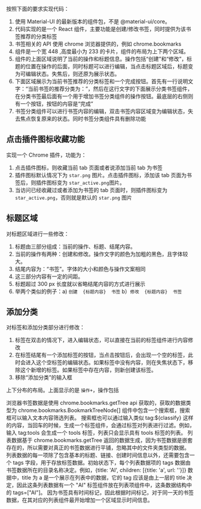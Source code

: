 按照下面的要求实现代码：

1. 使用 Material-UI 的最新版本的组件包，不是 @material-ui/core。
2. 代码实现的是一个 React 组件，主要功能是创建/修改书签，同时提供为该书签推荐的分类标签
3. 书签相关的 API 使用 chrome 浏览器提供的，例如 chrome.bookmarks
4. 组件是一个宽 448 ,高度最小为 233 的卡片，组件的布局为上下两个区域。
5. 组件的上面区域说明了当前的操作和标题信息。操作包括“创建”和“修改”，标题的位置在操作的后面，同时标题可以进行编辑，当点击标题区域后，标题变为可编辑状态。失焦后，则还原为展示状态。
6. 下面区域展示为当前书签推荐的分类标签和一个完成按钮。首先有一行说明文字：“当前书签的推荐分类为：”，然后在这行文字的下面展示分类书签组件，在分类书签最后面有一个用于增加书签分类组件的操作按钮。最底层的右侧则有一个按钮，按钮的内容是“完成”
7. 书签分类组件可以进行书签内容的编辑，双击书签内容区域变为编辑状态，失去焦点恢复原来的状态。同时书签分类组件具有删除功能



## 点击插件图标收藏功能

实现一个 Chrome 插件，功能为：

1. 点击插件图标，则收藏当前 tab 页面或者说添加当前 tab 为书签
2. 插件图标默认情况下为 `star.png` 图片。点击插件图标，添加该 tab 页面为书签后，则插件图标变为 `star_active.png`图片。
3. 当访问已经收藏过或者添加为书签的 tab 页面时，则插件图标变为 `star_active.png`，否则就是默认的 `star.png` 图片

## 标题区域

对标题区域进行一些修改：

1. 标题由三部分组成：当前的操作、标题、结尾内容。
2. 当前的操作有两种：创建和修改。操作文字的颜色为加粗的黑色，且字体较大。
3. 结尾内容为：“书签”。字体的大小和颜色与操作文案相同
4. 这三部分内容有一定的间距。
5. 标题超过 300 px 长度就以省略结尾内容的方式进行展示
6. 举两个类似的例子：a) `创建  {标题内容}  书签` b）`修改  {标题内容}  书签`

## 添加分类

对标签和添加分类部分进行修改：

1. 标签在双击的情况下，进入编辑状态，可以直接在当前的标签组件进行内容修改
2. 在标签结尾有一个添加标签的按钮，当点击按钮后，会出现一个空的标签，此时会进入这个空标签的编辑状态。如果标签中没有内容，则在失焦状态下，移除这个新增的标签。如果标签中存在内容，则新创建该标签。
3. 移除“添加分类”的输入框


上下分布的布局。上面显示的是 `操作+`，操作包括



浏览器书签数据是使用 chrome.bookmarks.getTree api 获取的，获取的数据类型为 chrome.bookmarks.BookmarkTreeNode[]
组件中包含一个搜索框，搜索框可以输入文本内容筛选列表。
搜索框也可以通过输入类似 tag:${classify} 这样的内容，当回车的时候，生成一个标签组件，会通过标签对列表进行过滤。例如，输入 tag:tools 会生成一个 tools 标签，列表只会显示具有 tools 标签的列表。
列表数据基于 chrome.bookmarks.getTree 返回的数据生成，因为书签数据是嵌套存在的，所以需要对真正的书签数据进行平铺，忽略其中的文件夹类型的数据。
列表数据的每一项除了包含基本的标题、链接、创建时间信息以外，还需要包含一个 tags 字段，用于存放标签数据。初始状态下，每个列表数据项的 tags 数据由书签数据所在的目录名称决定。例如，{title: 'AI', children: [{title: 'a', url: ''}]} 数据中，title 为 a 是一个展示在列表中的数据，它的 tag 应该是由上一层的 title 决定，因此这条列表数据有一个 "AI" 标签组件放在列表项组件中，这条数据结构中的 tags=["AI"]。
因为书签具有时间标记，因此根据时间标记，对于同一天的书签数据，在其对应的列表组件最开始增加一个区域显示时间信息。
